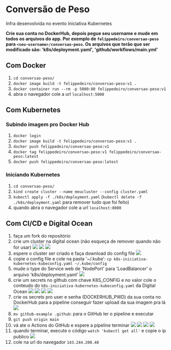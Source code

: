# Conversão de Peso

Infra desenvolvida no evento Iniciativa Kubernetes

**Crie sua conta no DockerHub, depois pegue seu username e mude em todos os arquivos do app. Por exemplo de `felippedeiro/conversao-peso` para `<seu-username>/conversao-peso`. Os arquivos que terão que ser modificado são: 'k8s/deployment.yaml', 'github/workflows/main.yml'**

## Com Docker

1. `cd conversao-peso/`
1. `docker image build -t felippedeiro/conversao-peso:v1 .`
1. `docker container run --rm -p 5000:80 felippedeiro/conversao-peso:v1`
1. abra o navegador cole a url `localhost:5000`

## Com Kubernetes

### Subindo imagem pro Docker Hub

1. `docker login`
1. `docker image build -t felippedeiro/conversao-peso:v1 .`
1. `docker push felippedeiro/conversao-peso:v1`
1. `docker tag felippedeiro/conversao-peso:v1 felippedeiro/conversao-peso:latest`
1. `docker push felippedeiro/conversao-peso:latest`

### Iniciando Kubernetes

1. `cd conversao-peso/`
1. `kind create cluster --name meucluster --config cluster.yaml`
1. `kubectl apply -f ./k8s/deployment.yaml` (`kubectl delete -f ./k8s/deployment.yaml` para remover tudo que foi feito)
1. quando abra o navegador cole a url `localhost:8080`

## Com CI/CD e Digital Ocean

1. faça um fork do repositório
1. crie um cluster na digital ocean (não esqueça de remover quando não for usar)
![](./img/img-1.png)
![](./img/img-2.png)
![](./img/img-3.png)
1. espere o cluster ser criado e faça download do config file
![](./img/img-4.png)
1. copie o config file e cole na pasta '~/.kube': `cp k8s-iniciativa-kubernetes-kubeconfig.yaml ~/.kube/config`
1. mude o type do Service web de 'NodePort' para 'LoadBalancer' o arquivo 'k8s/deployment.yaml'
![](./img/img-9.png)
1. crie um secrets no github com chave K8S_CONFIG e no valor cole o conteudo do `k8s-iniciativa-kubernetes-kubeconfig.yaml` da Digital Ocean
![](./img/img-10.png)
![](./img/img-11.png)
![](./img/img-12.png)
![](./img/img-13.png)
1. crie os secrets pro user e senha (DOCKERHUB_PWD) da sua conta no DockerHub para a pipeline conseguir fazer upload da sua imagem pra lá
![](./img/img-14.png)
1. `mv github-example .github`: para o GitHub ler o pipeline e executar
1. `git push origin main`
1. vá ate o Actions do GitHub e espere a pipeline terminar
![](./img/img-15.png)
![](./img/img-16.png)
![](./img/img-17.png)
![](./img/img-18.png)
1. quando terminar, execute o código `watch 'kubectl get all'` e copie o ip publico
![](./img/img-19.png)
1. cole na url do navegador `143.244.200.48`
